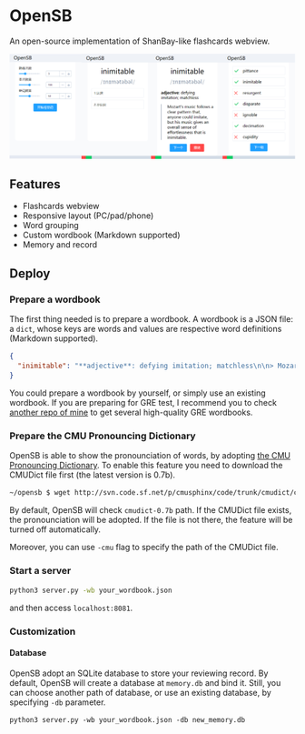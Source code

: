 # OpenSB
An open-source implementation of ShanBay-like flashcards webview.

![](img/features.png)

## Features
- Flashcards webview
- Responsive layout (PC/pad/phone)
- Word grouping
- Custom wordbook (Markdown supported)
- Memory and record

## Deploy
### Prepare a wordbook
The first thing needed is to prepare a wordbook. A wordbook is a JSON file: a `dict`, whose keys are words and values are respective word definitions (Markdown supported).
```json
{
  "inimitable": "**adjective**: defying imitation; matchless\n\n> Mozart's music follows a clear pattern that, anyone could imitate, but his music gives an overall sense of effortlessness that is inimitable.\n\n"
}
```
You could prepare a wordbook by yourself, or simply use an existing wordbook. If you are preparing for GRE test, I recommend you to check [another repo of mine](github.com/Czxck001/wordlists) to get several high-quality GRE wordbooks.

### Prepare the CMU Pronouncing Dictionary
OpenSB is able to show the pronounciation of words, by adopting [the CMU Pronouncing Dictionary](http://www.speech.cs.cmu.edu/cgi-bin/cmudict). To enable this feature you need to download the CMUDict file first (the latest version is 0.7b).
```bash
~/opensb $ wget http://svn.code.sf.net/p/cmusphinx/code/trunk/cmudict/cmudict-0.7b
```
By default, OpenSB will check `cmudict-0.7b` path. If the CMUDict file exists, the pronounciation will be adopted. If the file is not there, the feature will be turned off automatically.

Moreover, you can use `-cmu` flag to specify the path of the CMUDict file.

### Start a server
```bash
python3 server.py -wb your_wordbook.json
```
and then access `localhost:8081`.

### Customization
#### Database
OpenSB adopt an SQLite database to store your reviewing record. By default, OpenSB will create a database at `memory.db` and bind it. Still, you can choose another path of database, or use an existing database, by specifying `-db` parameter.

```
python3 server.py -wb your_wordbook.json -db new_memory.db
```
